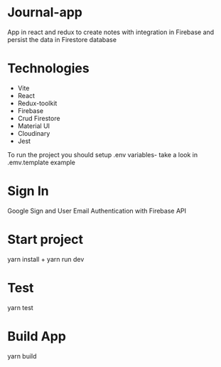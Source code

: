 # Journal-app

App in react and redux to create notes with integration in Firebase and persist the data in Firestore database 

# Technologies #

- Vite
- React
- Redux-toolkit
- Firebase
- Crud Firestore
- Material UI 
- Cloudinary
- Jest

 
To run the project you should setup .env variables- take a look in .emv.template example

# Sign In
Google Sign and User Email Authentication with Firebase API

# Start project 

yarn install + yarn run dev

# Test

yarn test

# Build App

yarn build


